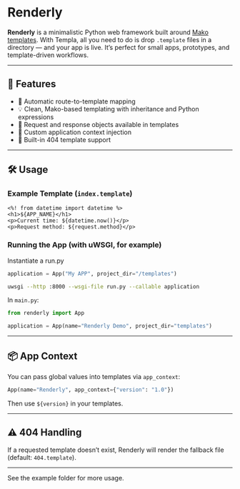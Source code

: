# Renderly

**Renderly** is a minimalistic Python web framework built around [Mako templates](https://www.makotemplates.org/). With Templa, all you need to do is drop `.template` files in a directory — and your app is live. It’s perfect for small apps, prototypes, and template-driven workflows.

---

## 🚀 Features

- 🧾 Automatic route-to-template mapping  
- 💡 Clean, Mako-based templating with inheritance and Python expressions  
- 🔁 Request and response objects available in templates  
- 🔧 Custom application context injection  
- 📄 Built-in 404 template support  

---

## 🛠️ Usage


### Example Template (`index.template`)

```mako
<%! from datetime import datetime %>
<h1>${APP_NAME}</h1>
<p>Current time: ${datetime.now()}</p>
<p>Request method: ${request.method}</p>
```

### Running the App (with uWSGI, for example)
Instantiate a run.py
```python
application = App("My APP", project_dir="/templates")
```

```bash
uwsgi --http :8000 --wsgi-file run.py --callable application
```

In `main.py`:

```python
from renderly import App

application = App(name="Renderly Demo", project_dir="templates")
```

---

## 📦 App Context

You can pass global values into templates via `app_context`:

```python
App(name="Renderly", app_context={"version": "1.0"})
```

Then use `${version}` in your templates.

---

## ⚠️ 404 Handling

If a requested template doesn’t exist, Renderly will render the fallback file (default: `404.template`).

---
See the example folder for more usage.

